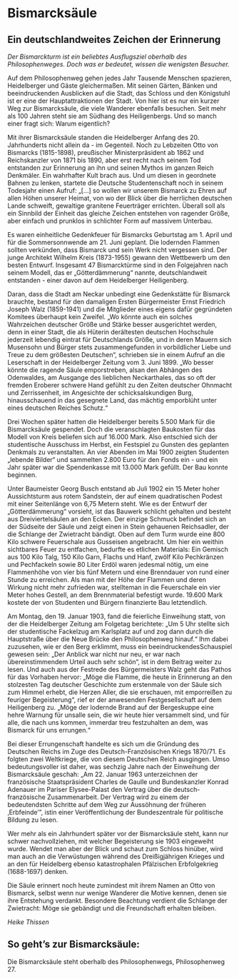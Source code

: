 # Bismarcksäule

## Ein deutschlandweites Zeichen der Erinnerung

*Der Bismarckturm ist ein beliebtes Ausflugsziel oberhalb des Philosophenweges. Doch was er bedeutet, wissen die wenigsten Besucher.*

Auf dem Philosophenweg gehen jedes Jahr Tausende Menschen spazieren, Heidelberger und Gäste gleichermaßen. Mit seinen Gärten, Bänken und beeindruckenden Ausblicken auf die Stadt, das Schloss und den Königstuhl ist er eine der Hauptattraktionen der Stadt. Von hier ist es nur ein kurzer Weg zur Bismarcksäule, die viele Wanderer ebenfalls besuchen. Seit mehr als 100 Jahren steht sie am Südhang des Heiligenbergs. Und so manch einer fragt sich: Warum eigentlich?

Mit ihrer Bismarcksäule standen die Heidelberger Anfang des 20. Jahrhunderts nicht allein da - im Gegenteil. Noch zu Lebzeiten Otto von Bismarcks (1815-1898), preußischer Ministerpräsident ab 1862 und Reichskanzler von 1871 bis 1890, aber erst recht nach seinem Tod entstanden zur Erinnerung an ihn und seinen Mythos im ganzen Reich Denkmäler. Ein wahrhafter Kult brach aus. Und um diesen in geordnete Bahnen zu lenken, startete die Deutsche Studentenschaft noch in seinem Todesjahr einen Aufruf: „[...] so wollen wir unserem Bismarck zu Ehren auf allen Höhen unserer Heimat, von wo der Blick über die herrlichen deutschen Lande schweift, gewaltige granitene Feuerträger errichten. Überall soll als ein Sinnbild der Einheit das gleiche Zeichen entstehen von ragender Größe, aber einfach und prunklos in schlichter Form auf massivem Unterbau.

Es waren einheitliche Gedenkfeuer für Bismarcks Geburtstag am 1. April und für die Sommersonnwende am 21. Juni geplant. Die lodernden Flammen sollten verkünden, dass Bismarck und sein Werk nicht vergessen sind. Der junge Architekt Wilhelm Kreis (1873-1955) gewann den Wettbewerb um den besten Entwurf. Insgesamt 47 Bismarcktürme sind in den Folgejahren nach seinem Modell, das er „Götterdämmerung“ nannte, deutschlandweit entstanden - einer davon auf dem Heidelberger Heiligenberg. 

Daran, dass die Stadt am Neckar unbedingt eine Gedenkstätte für Bismarck brauchte, bestand für den damaligen Ersten Bürgermeister Ernst Friedrich Joseph Walz (1859-1941) und die Mitglieder eines eigens dafür gegründeten Komitees überhaupt kein Zweifel. „Wo könnte auch ein solches Wahrzeichen deutscher Größe und Stärke besser ausgerichtet werden, denn in einer Stadt, die als Hüterin derältesten deutschen Hochschule jederzeit lebendig eintrat für Deutschlands Größe, und in deren Mauern sich Musensohn und Bürger stets zusammengefunden in vorbildlicher Liebe und Treue zu dem größesten Deutschen“, schrieben sie in einem Aufruf an die Leserschaft in der Heidelberger Zeitung vom 3. Juni 1899. „Wo besser könnte die ragende Säule emporstreben, alsan den Abhängen des Odenwaldes, am Ausgange des lieblichen Neckarthales, das so oft der fremden Eroberer schwere Hand gefühlt zu den Zeiten deutscher Ohnmacht und Zerrissenheit, im Angesichte der schicksalskundigen Burg, hinausschauend in das gesegnete Land, das mächtig emporblüht unter eines deutschen Reiches Schutz.“

Drei Wochen später hatten die Heidelberger bereits 5.500 Mark für die Bismarcksäule gespendet. Doch die veranschlagten Baukosten für das Modell von Kreis beliefen sich auf 16.000 Mark. Also entschied sich der studentische Ausschuss im Herbst, ein Festspiel zu Gunsten des geplanten Denkmals zu veranstalten. An vier Abenden im Mai 1900 zeigten Studenten „lebende Bilder“ und sammelten 2.800 Euro für den Fonds ein - und ein Jahr später war die Spendenkasse mit 13.000 Mark gefüllt. Der Bau konnte beginnen.

Unter Baumeister Georg Busch entstand ab Juli 1902 ein 15 Meter hoher Aussichtsturm aus rotem Sandstein, der auf einem quadratischen Podest mit einer Seitenlänge von 6,75 Metern steht. Wie es der Entwurf der „Götterdämmerung“ vorsieht, ist das Bauwerk schlicht gehalten und besteht aus Dreiviertelsäulen an den Ecken. Der einzige Schmuck befindet sich an der Südseite der Säule und zeigt einen in Stein gehauenen Reichsadler, der die Schlange der Zwietracht bändigt. Oben auf dem Turm wurde eine 800 Kilo schwere Feuerschale aus Gusseisen angebracht. Um hier ein weithin sichtbares Feuer zu entfachen, bedurfte es etlichen Materials: Ein
Gemisch aus 100 Kilo Talg, 150 Kilo Garn, Flachs und Hanf, zwölf Kilo Pechkränzen und Pechfackeln sowie 80 Liter Erdöl waren jedesmal nötig, um eine Flammenhöhe von vier bis fünf Metern und eine Brenndauer von rund einer Stunde zu erreichen. Als man mit der Höhe der Flammen und deren Wirkung nicht mehr zufrieden war, stellteman in die Feuerschale ein vier Meter hohes Gestell, an dem Brennmaterial befestigt wurde. 19.600 Mark kostete der von Studenten und Bürgern finanzierte Bau letztendlich.

Am Montag, den 19. Januar 1903, fand die feierliche Einweihung statt, von der die Heidelberger Zeitung am Folgetag berichtete: „Um 5 Uhr stellte sich der studentische Fackelzug am Karlsplatz auf und zog dann durch die Hauptstraße über die Neue Brücke den Philosophenweg hinauf.“ Ihm dabei zuzusehen, wie er den Berg erklimmt, muss ein beeindruckendesSchauspiel gewesen sein: „Der Anblick war nicht nur neu, er war nach übereinstimmendem Urteil auch sehr schön“, ist in dem Beitrag weiter zu lesen. Und auch aus der Festrede des Bürgermeisters Walz geht das Pathos für das Vorhaben hervor: „Möge die Flamme, die heute in Erinnerung an den stolzesten Tag deutscher Geschichte zum erstenmale von der Säule sich zum Himmel erhebt, die Herzen Aller, die sie erschauen, mit emporreißen zu feuriger Begeisterung“, rief er der anwesenden Festgesellschaft auf dem Heiligenberg zu. „Möge der lodernde Brand auf der Bergeskuppe eine hehre Warnung für unsalle sein, die wir heute hier versammelt sind, und für alle, die nach uns kommen, immerdar treu festzuhalten an dem, was Bismarck für uns errungen.“

Bei dieser Errungenschaft handelte es sich um die Gründung des Deutschen Reichs im Zuge des Deutsch-Französischen Kriegs 1870/71. Es folgten zwei Weltkriege, die von diesem Deutschen Reich ausgingen. Umso bedeutungsvoller ist daher, was sechzig Jahre nach der Einweihung der Bismarcksäule geschah: „Am 22. Januar 1963 unterzeichnen der französische Staatspräsident Charles de Gaulle und Bundeskanzler Konrad Adenauer im Pariser Elysee-Palast den Vertrag über die deutsch-französische Zusammenarbeit. Der Vertrag wird zu einem der bedeutendsten Schritte auf dem Weg zur Aussöhnung der früheren ‚Erbfeinde’”, istin einer Veröffentlichung der Bundeszentrale für politische Bildung zu lesen.

Wer mehr als ein Jahrhundert später vor der Bismarcksäule steht, kann nur schwer nachvollziehen, mit welcher Begeisterung sie 1903 eingeweiht wurde. Wendet man aber der Blick und schaut zum Schloss hinüber, wird man auch an die Verwüstungen während des Dreißigjährigen Krieges und an den für Heidelberg ebenso katastrophalen Pfälzischen Erbfolgekrieg (1688-1697) denken.

Die Säule erinnert noch heute zumindest mit ihrem Namen an Otto von Bismarck, selbst wenn nur wenige Wanderer die Motive kennen, denen sie ihre Entstehung verdankt. Besondere Beachtung verdient die Schlange der Zwietracht: Möge sie gebändigt und die Freundschaft erhalten bleiben.

*Heike Thissen*

## So geht’s zur Bismarcksäule:

Die Bismarcksäule steht oberhalb des Philosophenwegs, Philosophenweg 27. 